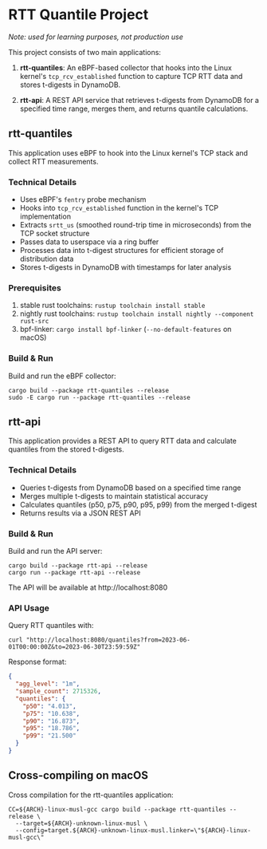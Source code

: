 # RTT Quantile Project

*Note: used for learning purposes, not production use*

This project consists of two main applications:

1. **rtt-quantiles**: An eBPF-based collector that hooks into the Linux kernel's `tcp_rcv_established` function to capture TCP RTT data and stores t-digests in DynamoDB.

2. **rtt-api**: A REST API service that retrieves t-digests from DynamoDB for a specified time range, merges them, and returns quantile calculations.

## rtt-quantiles

This application uses eBPF to hook into the Linux kernel's TCP stack and collect RTT measurements.

### Technical Details

- Uses eBPF's `fentry` probe mechanism
- Hooks into `tcp_rcv_established` function in the kernel's TCP implementation
- Extracts `srtt_us` (smoothed round-trip time in microseconds) from the TCP socket structure
- Passes data to userspace via a ring buffer
- Processes data into t-digest structures for efficient storage of distribution data
- Stores t-digests in DynamoDB with timestamps for later analysis

### Prerequisites

1. stable rust toolchains: `rustup toolchain install stable`
2. nightly rust toolchains: `rustup toolchain install nightly --component rust-src`
3. bpf-linker: `cargo install bpf-linker` (`--no-default-features` on macOS)

### Build & Run

Build and run the eBPF collector:

```shell
cargo build --package rtt-quantiles --release
sudo -E cargo run --package rtt-quantiles --release
```

## rtt-api

This application provides a REST API to query RTT data and calculate quantiles from the stored t-digests.

### Technical Details

- Queries t-digests from DynamoDB based on a specified time range
- Merges multiple t-digests to maintain statistical accuracy
- Calculates quantiles (p50, p75, p90, p95, p99) from the merged t-digest
- Returns results via a JSON REST API

### Build & Run

Build and run the API server:

```shell
cargo build --package rtt-api --release
cargo run --package rtt-api --release
```

The API will be available at http://localhost:8080

### API Usage

Query RTT quantiles with:

```shell
curl "http://localhost:8080/quantiles?from=2023-06-01T00:00:00Z&to=2023-06-30T23:59:59Z"
```

Response format:
```json
{
  "agg_level": "1m",
  "sample_count": 2715326,
  "quantiles": {
    "p50": "4.013",
    "p75": "10.638",
    "p90": "16.873",
    "p95": "18.786",
    "p99": "21.500"
  }
}
```

## Cross-compiling on macOS

Cross compilation for the rtt-quantiles application:

```shell
CC=${ARCH}-linux-musl-gcc cargo build --package rtt-quantiles --release \
  --target=${ARCH}-unknown-linux-musl \
  --config=target.${ARCH}-unknown-linux-musl.linker=\"${ARCH}-linux-musl-gcc\"
```

